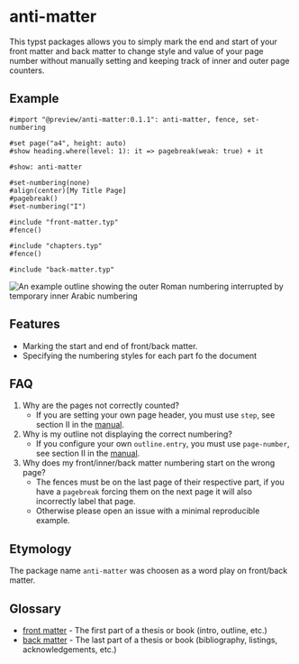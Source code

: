 # anti-matter
This typst packages allows you to simply mark the end and start of your front matter and back matter
to change style and value of your page number without manually setting and keeping track of inner
and outer page counters.

## Example
```typst
#import "@preview/anti-matter:0.1.1": anti-matter, fence, set-numbering

#set page("a4", height: auto)
#show heading.where(level: 1): it => pagebreak(weak: true) + it

#show: anti-matter

#set-numbering(none)
#align(center)[My Title Page]
#pagebreak()
#set-numbering("I")

#include "front-matter.typ"
#fence()

#include "chapters.typ"
#fence()

#include "back-matter.typ"
```

![An example outline showing the outer Roman numbering interrupted by temporary inner Arabic
numbering][example]

## Features
- Marking the start and end of front/back matter.
- Specifying the numbering styles for each part fo the document

## FAQ
1. Why are the pages not correctly counted?
   - If you are setting your own page header, you must use `step`, see section II in the [manual].
2. Why is my outline not displaying the correct numbering?
   - If you configure your own `outline.entry`, you must use `page-number`, see section II in the
     [manual].
3. Why does my front/inner/back  matter numbering start on the wrong page?
   - The fences must be on the last page of their respective part, if you have a `pagebreak`
     forcing them on the next page it will also incorrectly label that page.
   - Otherwise please open an issue with a minimal reproducible example.

## Etymology
The package name `anti-matter` was choosen as a word play on front/back matter.

## Glossary
- [front matter] - The first part of a thesis or book (intro, outline, etc.)
- [back matter] - The last part of a thesis or book (bibliography, listings, acknowledgements, etc.)

[front matter]: https://en.wikipedia.org/wiki/Book_design#Front_matter
[back matter]: https://en.wikipedia.org/wiki/Book_design#Back_matter_(end_matter)
[example]: example/example.png
[manual]: docs/manual.pdf
